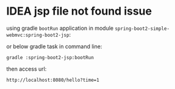 # IDEA jsp file not found issue

using gradle `bootRun` application in module `spring-boot2-simple-webmvc:spring-boot2-jsp`:

or below gradle task in command line:

    gradle :spring-boot2-jsp:bootRun
   
then access url: 

    http://localhost:8080/hello?time=1